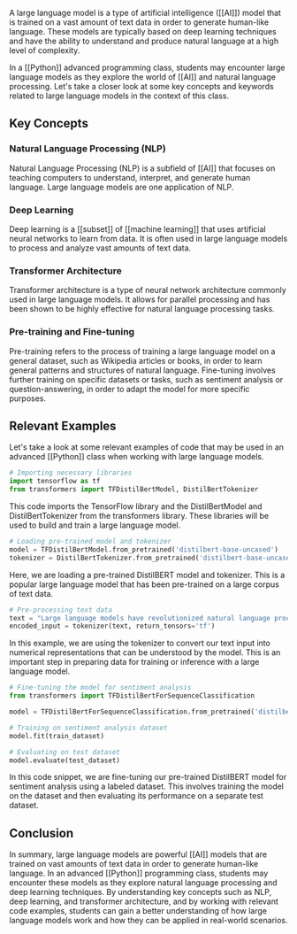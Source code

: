 
A large language model is a type of artificial intelligence ([[AI]]) model that is trained on a vast amount of text data in order to generate human-like language. These models are typically based on deep learning techniques and have the ability to understand and produce natural language at a high level of complexity.

In a [[Python]] advanced programming class, students may encounter large language models as they explore the world of [[AI]] and natural language processing. Let's take a closer look at some key concepts and keywords related to large language models in the context of this class.

## Key Concepts

### Natural Language Processing (NLP)

Natural Language Processing (NLP) is a subfield of [[AI]] that focuses on teaching computers to understand, interpret, and generate human language. Large language models are one application of NLP.

### Deep Learning

Deep learning is a [[subset]] of [[machine learning]] that uses artificial neural networks to learn from data. It is often used in large language models to process and analyze vast amounts of text data.

### Transformer Architecture

Transformer architecture is a type of neural network architecture commonly used in large language models. It allows for parallel processing and has been shown to be highly effective for natural language processing tasks.

### Pre-training and Fine-tuning

Pre-training refers to the process of training a large language model on a general dataset, such as Wikipedia articles or books, in order to learn general patterns and structures of natural language. Fine-tuning involves further training on specific datasets or tasks, such as sentiment analysis or question-answering, in order to adapt the model for more specific purposes.

## Relevant Examples

Let's take a look at some relevant examples of code that may be used in an advanced [[Python]] class when working with large language models.

```python
# Importing necessary libraries
import tensorflow as tf
from transformers import TFDistilBertModel, DistilBertTokenizer
```

This code imports the TensorFlow library and the DistilBertModel and DistilBertTokenizer from the transformers library. These libraries will be used to build and train a large language model.

```python
# Loading pre-trained model and tokenizer
model = TFDistilBertModel.from_pretrained('distilbert-base-uncased')
tokenizer = DistilBertTokenizer.from_pretrained('distilbert-base-uncased')
```

Here, we are loading a pre-trained DistilBERT model and tokenizer. This is a popular large language model that has been pre-trained on a large corpus of text data.

```python
# Pre-processing text data
text = "Large language models have revolutionized natural language processing."
encoded_input = tokenizer(text, return_tensors='tf')
```

In this example, we are using the tokenizer to convert our text input into numerical representations that can be understood by the model. This is an important step in preparing data for training or inference with a large language model.

```python
# Fine-tuning the model for sentiment analysis
from transformers import TFDistilBertForSequenceClassification

model = TFDistilBertForSequenceClassification.from_pretrained('distilbert-base-uncased')

# Training on sentiment analysis dataset
model.fit(train_dataset)

# Evaluating on test dataset
model.evaluate(test_dataset)
```

In this code snippet, we are fine-tuning our pre-trained DistilBERT model for sentiment analysis using a labeled dataset. This involves training the model on the dataset and then evaluating its performance on a separate test dataset.

## Conclusion

In summary, large language models are powerful [[AI]] models that are trained on vast amounts of text data in order to generate human-like language. In an advanced [[Python]] programming class, students may encounter these models as they explore natural language processing and deep learning techniques. By understanding key concepts such as NLP, deep learning, and transformer architecture, and by working with relevant code examples, students can gain a better understanding of how large language models work and how they can be applied in real-world scenarios.